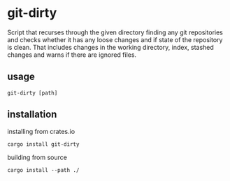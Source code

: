 # git-dirty
Script that recurses through the given directory finding any git repositories and checks whether it has any loose changes and if state of the repository is clean. That includes changes in the working directory, index, stashed changes and warns if there are ignored files.

## usage
```
git-dirty [path]
```

## installation
installing from crates.io
```
cargo install git-dirty
```
building from source
```
cargo install --path ./
```